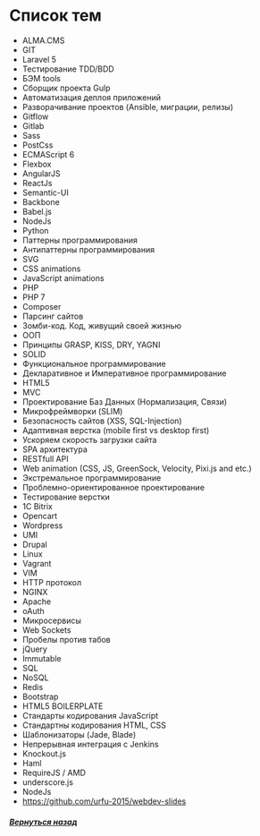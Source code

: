 # Список тем
- ALMA.CMS
- GIT
- Laravel 5
- Тестирование TDD/BDD
- БЭМ tools
- Сборщик проекта Gulp
- Автоматизация деплоя приложений
- Разворачивание проектов (Ansible, миграции, релизы)
- Gitflow
- Gitlab
- Sass
- PostCss
- ECMAScript 6
- Flexbox
- AngularJS
- ReactJs
- Semantic-UI
- Backbone
- Babel.js
- NodeJs
- Python
- Паттерны программирования
- Антипаттерны программирования
- SVG
- CSS animations
- JavaScript animations
- PHP
- PHP 7
- Composer
- Парсинг сайтов
- Зомби-код. Код, живущий своей жизнью
- ООП
- Принципы GRASP, KISS, DRY, YAGNI
- SOLID
- Функциональное программирование
- Декларативное и Императивное программирование
- HTML5
- MVC
- Проектирование Баз Данных (Нормализация, Связи)
- Микрофреймворки (SLIM)
- Безопасность сайтов (XSS, SQL-Injection)
- Aдаптивная верстка (mobile first vs desktop first)
- Ускоряем скорость загрузки сайта
- SPA архитектура
- RESTfull API
- Web animation (CSS, JS, GreenSock, Velocity, Pixi.js and etc.)
- Экстремальное программирование
- Проблемно-ориентированное проектирование
- Тестирование верстки
- 1C Bitrix
- Opencart
- Wordpress
- UMI
- Drupal
- Linux
- Vagrant
- VIM
- HTTP протокол
- NGINX
- Apache
- oAuth
- Микросервисы
- Web Sockets
- Пробелы против табов
- jQuery
- Immutable
- SQL
- NoSQL
- Redis
- Bootstrap
- HTML5 BOILERPLATE
- Стандарты кодирования JavaScript
- Стандартны кодирования HTML, CSS
- Шаблонизаторы (Jade, Blade)
- Непрерывная интеграция с Jenkins
- Knockout.js
- Haml
- RequireJS / AMD
- underscore.js
- NodeJs
- https://github.com/urfu-2015/webdev-slides

##### [Вернуться назад](README.md)
